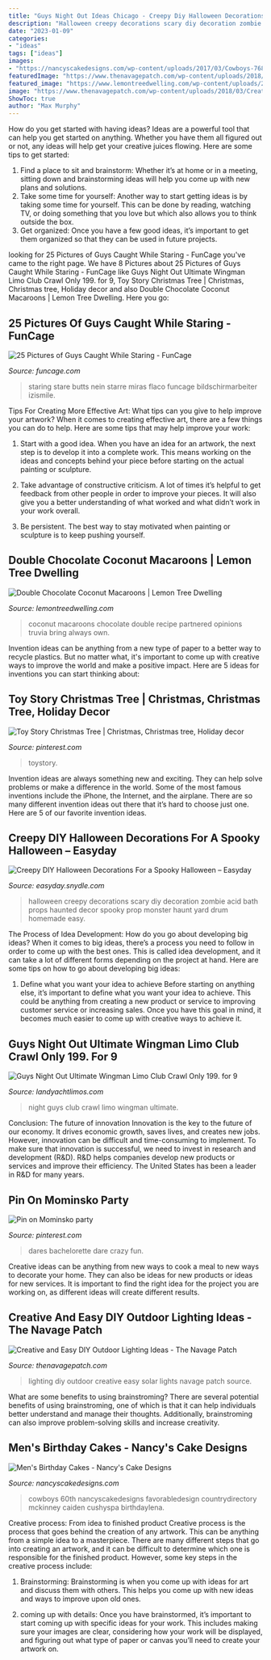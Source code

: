 ```yaml
---
title: "Guys Night Out Ideas Chicago - Creepy Diy Halloween Decorations For A Spooky Halloween – Easyday"
description: "Halloween creepy decorations scary diy decoration zombie acid bath props haunted decor spooky prop monster haunt yard drum homemade easy"
date: "2023-01-09"
categories:
- "ideas"
tags: ["ideas"]
images:
- "https://nancyscakedesigns.com/wp-content/uploads/2017/03/Cowboys-768x1024.jpg"
featuredImage: "https://www.thenavagepatch.com/wp-content/uploads/2018/03/Creative-and-Easy-DIY-Outdoor-Lighting-006.jpg"
featured_image: "https://www.lemontreedwelling.com/wp-content/uploads/2016/12/Double-Chocolate-Coconut-Macaroons-9.jpg"
image: "https://www.thenavagepatch.com/wp-content/uploads/2018/03/Creative-and-Easy-DIY-Outdoor-Lighting-006.jpg"
ShowToc: true
author: "Max Murphy"
---
```



How do you get started with having ideas?
Ideas are a powerful tool that can help you get started on anything. Whether you have them all figured out or not, any ideas will help get your creative juices flowing. Here are some tips to get started: 
1. Find a place to sit and brainstorm: Whether it’s at home or in a meeting, sitting down and brainstorming ideas will help you come up with new plans and solutions. 
2. Take some time for yourself: Another way to start getting ideas is by taking some time for yourself. This can be done by reading, watching TV, or doing something that you love but which also allows you to think outside the box. 
3. Get organized: Once you have a few good ideas, it’s important to get them organized so that they can be used in future projects.

	

		
looking for 25 Pictures of Guys Caught While Staring - FunCage you've came to the right page. We have 8 Pictures about 25 Pictures of Guys Caught While Staring - FunCage like Guys Night Out Ultimate Wingman Limo Club Crawl Only 199. for 9, Toy Story Christmas Tree | Christmas, Christmas tree, Holiday decor and also Double Chocolate Coconut Macaroons | Lemon Tree Dwelling. Here you go:
		
    
## 25 Pictures Of Guys Caught While Staring - FunCage

<img loading=lazy src="https://www.funcage.com/blog/wp-content/uploads/2013/03/Caught-Out-Having-a-Quick-Stare-037.jpg" onerror="this.onerror=null;this.src='https://tse2.mm.bing.net/th?id=OIP.Ddz3XpOjV19wYUwQVtgWPgHaHW&amp;pid=15.1';" alt="25 Pictures of Guys Caught While Staring - FunCage">

_Source: funcage.com_

>staring stare butts nein starre miras flaco funcage bildschirmarbeiter izismile. 

	

Tips For Creating More Effective Art: What tips can you give to help improve your artwork?
When it comes to creating effective art, there are a few things you can do to help. Here are some tips that may help improve your work: 
1. Start with a good idea. When you have an idea for an artwork, the next step is to develop it into a complete work. This means working on the ideas and concepts behind your piece before starting on the actual painting or sculpture. 

2. Take advantage of constructive criticism. A lot of times it’s helpful to get feedback from other people in order to improve your pieces. It will also give you a better understanding of what worked and what didn’t work in your work overall. 

3. Be persistent. The best way to stay motivated when painting or sculpture is to keep pushing yourself.

    
## Double Chocolate Coconut Macaroons | Lemon Tree Dwelling

<img loading=lazy src="https://www.lemontreedwelling.com/wp-content/uploads/2016/12/Double-Chocolate-Coconut-Macaroons-9.jpg" onerror="this.onerror=null;this.src='https://tse3.mm.bing.net/th?id=OIP.EtivgcYvHRm-dQkcV60z0wHaLH&amp;pid=15.1';" alt="Double Chocolate Coconut Macaroons | Lemon Tree Dwelling">

_Source: lemontreedwelling.com_

>coconut macaroons chocolate double recipe partnered opinions truvia bring always own. 

	

Invention ideas can be anything from a new type of paper to a better way to recycle plastics. But no matter what, it's important to come up with creative ways to improve the world and make a positive impact. Here are 5 ideas for inventions you can start thinking about: 

    
## Toy Story Christmas Tree | Christmas, Christmas Tree, Holiday Decor

<img loading=lazy src="https://i.pinimg.com/736x/fa/2b/54/fa2b546870f268e3ce6f7e68d0ca45b4.jpg" onerror="this.onerror=null;this.src='https://tse3.mm.bing.net/th?id=OIP.PtHuqJI0mgqFDspAm3veqQHaJ3&amp;pid=15.1';" alt="Toy Story Christmas Tree | Christmas, Christmas tree, Holiday decor">

_Source: pinterest.com_

>toystory. 

	

Invention ideas are always something new and exciting. They can help solve problems or make a difference in the world. Some of the most famous inventions include the iPhone, the Internet, and the airplane. There are so many different invention ideas out there that it’s hard to choose just one. Here are 5 of our favorite invention ideas.

    
## Creepy DIY Halloween Decorations For A Spooky Halloween – Easyday

<img loading=lazy src="https://easyday.snydle.com/files/2016/06/diy-halloween-decorations-3.jpg" onerror="this.onerror=null;this.src='https://tse2.mm.bing.net/th?id=OIP.Z6H52LRYAvxE0vpfb2bniwHaKN&amp;pid=15.1';" alt="Creepy DIY Halloween Decorations For a Spooky Halloween – Easyday">

_Source: easyday.snydle.com_

>halloween creepy decorations scary diy decoration zombie acid bath props haunted decor spooky prop monster haunt yard drum homemade easy. 

	

The Process of Idea Development: How do you go about developing big ideas?
When it comes to big ideas, there’s a process you need to follow in order to come up with the best ones. This is called idea development, and it can take a lot of different forms depending on the project at hand. Here are some tips on how to go about developing big ideas:
1. Define what you want your idea to achieve 
Before starting on anything else, it’s important to define what you want your idea to achieve. This could be anything from creating a new product or service to improving customer service or increasing sales. Once you have this goal in mind, it becomes much easier to come up with creative ways to achieve it.

    
## Guys Night Out Ultimate Wingman Limo Club Crawl Only 199. For 9

<img loading=lazy src="http://landyachtlimos.com/limoservice/wp-content/uploads/Guys-night-out-ultimate-wingman-limo-club-crawl-1024x768.jpg" onerror="this.onerror=null;this.src='https://tse3.mm.bing.net/th?id=OIP.jZBb2a945T6_KpJ9Xyq7ogHaFj&amp;pid=15.1';" alt="Guys Night Out Ultimate Wingman Limo Club Crawl Only 199. for 9">

_Source: landyachtlimos.com_

>night guys club crawl limo wingman ultimate. 

	

Conclusion: The future of innovation
Innovation is the key to the future of our economy. It drives economic growth, saves lives, and creates new jobs. However, innovation can be difficult and time-consuming to implement. To make sure that innovation is successful, we need to invest in research and development (R&D). R&D helps companies develop new products or services and improve their efficiency.
The United States has been a leader in R&D for many years.

    
## Pin On Mominsko Party

<img loading=lazy src="https://i.pinimg.com/736x/58/3c/72/583c724b6a6e85b01d51e972c23668d1.jpg" onerror="this.onerror=null;this.src='https://tse3.mm.bing.net/th?id=OIP.JCPXoy-Uw4dcGEQmqVm9mgHaPZ&amp;pid=15.1';" alt="Pin on Mominsko party">

_Source: pinterest.com_

>dares bachelorette dare crazy fun. 

	

Creative ideas can be anything from new ways to cook a meal to new ways to decorate your home. They can also be ideas for new products or ideas for new services. It is important to find the right idea for the project you are working on, as different ideas will create different results.

    
## Creative And Easy DIY Outdoor Lighting Ideas - The Navage Patch

<img loading=lazy src="https://www.thenavagepatch.com/wp-content/uploads/2018/03/Creative-and-Easy-DIY-Outdoor-Lighting-006.jpg" onerror="this.onerror=null;this.src='https://tse4.mm.bing.net/th?id=OIP.XTT3R3xLAiie98u_dD-y1gHaJ-&amp;pid=15.1';" alt="Creative and Easy DIY Outdoor Lighting Ideas - The Navage Patch">

_Source: thenavagepatch.com_

>lighting diy outdoor creative easy solar lights navage patch source. 

	

What are some benefits to using brainstroming?
There are several potential benefits of using brainstroming, one of which is that it can help individuals better understand and manage their thoughts. Additionally, brainstroming can also improve problem-solving skills and increase creativity.

    
## Men&#039;s Birthday Cakes - Nancy&#039;s Cake Designs

<img loading=lazy src="https://nancyscakedesigns.com/wp-content/uploads/2017/03/Cowboys-768x1024.jpg" onerror="this.onerror=null;this.src='https://tse3.mm.bing.net/th?id=OIP.c23M8WRt0YIyj4sVhNi0LQHaJ4&amp;pid=15.1';" alt="Men&#039;s Birthday Cakes - Nancy&#039;s Cake Designs">

_Source: nancyscakedesigns.com_

>cowboys 60th nancyscakedesigns favorabledesign countrydirectory mckinney caiden cushyspa birthdaylena. 

	

Creative process: From idea to finished product
Creative process is the process that goes behind the creation of any artwork. This can be anything from a simple idea to a masterpiece. There are many different steps that go into creating an artwork, and it can be difficult to determine which one is responsible for the finished product. However, some key steps in the creative process include:
1. Brainstorming: Brainstorming is when you come up with ideas for art and discuss them with others. This helps you come up with new ideas and ways to improve upon old ones.

2. coming up with details: Once you have brainstormed, it’s important to start coming up with specific ideas for your work. This includes making sure your images are clear, considering how your work will be displayed, and figuring out what type of paper or canvas you’ll need to create your artwork on.


